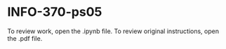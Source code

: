 # INFO-370-ps05
 
To review work, open the .ipynb file. To review original instructions, open the .pdf file.